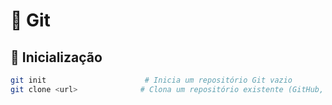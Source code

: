 # 🌱 Git

## 🧱 Inicialização

```bash
git init                      # Inicia um repositório Git vazio
git clone <url>              # Clona um repositório existente (GitHub, GitLab etc.)
